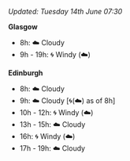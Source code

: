 *Updated: Tuesday 14th June 07:30*

**Glasgow**

* 8h: :cloud: Cloudy
* 9h - 19h: :cyclone: Windy (:cloud:)

**Edinburgh**

* 8h: :cloud: Cloudy
* 9h: :cloud: Cloudy [:cyclone:(:cloud:) as of 8h]
* 10h - 12h: :cyclone: Windy (:cloud:)
* 13h - 15h: :cloud: Cloudy
* 16h: :cyclone: Windy (:cloud:)
* 17h - 19h: :cloud: Cloudy
